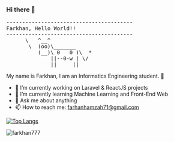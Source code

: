 ### Hi there 👋

<pre>
----------------------------------------
<span>Farkhan, Hello World!!</span>
----------------------------------------
      \   ^__^
       \  (oo)\_______
          (__)\ 0   0 )\  *
              ||--0-w | \/
              ||     ||
</pre>

My name is Farkhan, I am an Informatics Engineering student. :zany_face:

- 🔭 I’m currently working on Laravel & ReactJS projects
- 🌱 I’m currently learning Machine Learning and Front-End Web
- 💬 Ask me about anything
- 📫 How to reach me: farhanhamzah71@gmail.com

[![Top Langs](https://github-readme-stats.vercel.app/api/top-langs/?username=farkhan777&layout=compact&theme=buefy)](https://github.com/farkhan777/github-readme-stats)

<img align="center" src="https://github-readme-stats.vercel.app/api?username=farkhan777&show_icons=true&theme=buefy" alt="farkhan777" />
